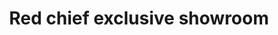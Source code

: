 ---
title: "Red chief exclusive showroom"
url: /robertsganj/red-chief-exclusive-showroom/
shop: Schuhe
---